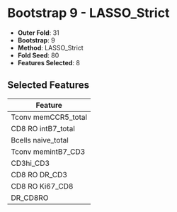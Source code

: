 # Bootstrap 9 - LASSO_Strict

- **Outer Fold**: 31
- **Bootstrap**: 9
- **Method**: LASSO_Strict
- **Fold Seed**: 80
- **Features Selected**: 8

## Selected Features

| Feature |
|---------|
| Tconv memCCR5_total |
| CD8 RO intB7_total |
| Bcells naive_total |
| Tconv memintB7_CD3 |
| CD3hi_CD3 |
| CD8 RO DR_CD3 |
| CD8 RO Ki67_CD8 |
| DR_CD8RO |
